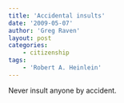 ```yaml
---
title: 'Accidental insults'
date: '2009-05-07'
author: 'Greg Raven'
layout: post
categories:
    - citizenship
tags:
    - 'Robert A. Heinlein'
---
```


Never insult anyone by accident.